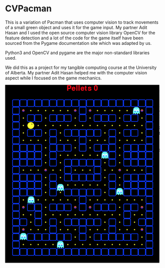 # CVPacman
This is a variation of Pacman that uses computer vision to track movements of a small green object and uses it for the game input. My partner Adit Hasan and I used the open source computer vision library OpenCV for the feature detection and a lot of the code for the game itself have been sourced from the Pygame documentation site which was adapted by us.

Python3 and OpenCV and pygame are the major non-standard libraries used.


We did this as a project for my tangible computing course at the University of Alberta. My partner Adit Hasan helped me with the computer vision aspect while I focused on the game mechanics. 


![Settings Window](https://github.com/adithasan/CVPacman/blob/master/Screen%20Shot%202017-04-10%20at%206.49.06%20PM.png)
